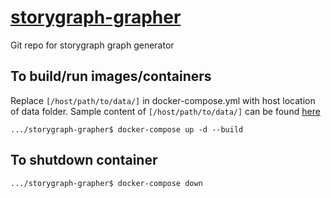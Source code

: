 # [storygraph-grapher](http://storygraph.cs.odu.edu/)
Git repo for storygraph graph generator

## To build/run images/containers
Replace ```[/host/path/to/data/]``` in docker-compose.yml with host location of data folder. Sample content of ```[/host/path/to/data/]``` can be found [here](https://github.com/anwala/storygraph-data)

```
.../storygraph-grapher$ docker-compose up -d --build
```

## To shutdown container
```
.../storygraph-grapher$ docker-compose down
```
